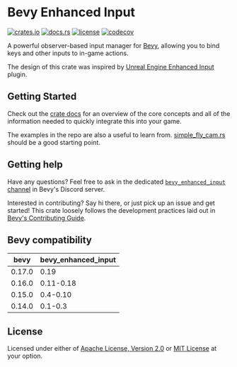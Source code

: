 # Bevy Enhanced Input

[![crates.io](https://img.shields.io/crates/v/bevy_enhanced_input)](https://crates.io/crates/bevy_enhanced_input)
[![docs.rs](https://docs.rs/bevy_enhanced_input/badge.svg)](https://docs.rs/bevy_enhanced_input)
[![license](https://img.shields.io/crates/l/bevy_enhanced_input)](#license)
[![codecov](https://codecov.io/gh/simgine/bevy_enhanced_input/graph/badge.svg?token=wirFEuKmMz)](https://codecov.io/gh/simgine/bevy_enhanced_input)

A powerful observer-based input manager for [Bevy](https://bevyengine.org), allowing you to bind keys and other inputs to in-game actions.

The design of this crate was inspired by [Unreal Engine Enhanced Input](https://dev.epicgames.com/documentation/en-us/unreal-engine/enhanced-input-in-unreal-engine) plugin.

## Getting Started

Check out the [crate docs](https://docs.rs/bevy_enhanced_input) for an overview of the core concepts
and all of the information needed to quickly integrate this into your game.

The examples in the repo are also a useful to learn from.
[simple_fly_cam.rs](examples/simple_fly_cam.rs) should be a good starting point.

## Getting help

Have any questions? Feel free to ask in the dedicated [`bevy_enhanced_input` channel](https://discord.com/channels/691052431525675048/1297361733886677036) in Bevy's Discord server.

Interested in contributing? Say hi there, or just pick up an issue and get started!
This crate loosely follows the development practices laid out in [Bevy's Contributing Guide](https://bevy.org/learn/contribute/introduction/).

## Bevy compatibility

| bevy   | bevy_enhanced_input |
| ------ | ------------------- |
| 0.17.0 | 0.19                |
| 0.16.0 | 0.11-0.18           |
| 0.15.0 | 0.4-0.10            |
| 0.14.0 | 0.1-0.3             |

## License

Licensed under either of [Apache License, Version 2.0](LICENSE-APACHE) or [MIT License](LICENSE-MIT) at your option.
